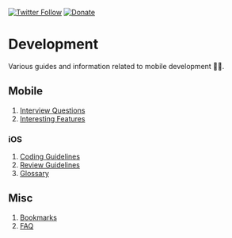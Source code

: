 [![Twitter Follow](https://img.shields.io/badge/follow-%40blackjacx-1DA1F2?logo=twitter&style=for-the-badge)](https://twitter.com/intent/follow?original_referer=https%3A%2F%2Fgithub.com%2Fblackjacx&screen_name=Blackjacxxx)
[![Donate](https://img.shields.io/badge/Donate-PayPal-blue.svg?logo=paypal&style=for-the-badge)](https://www.paypal.me/STHEROLD)

# Development

Various guides and information related to mobile development 🧑‍💻.

## Mobile

1. [Interview Questions](mobile-interview.md)
1. [Interesting Features](interesting-features.md)

### iOS

1. [Coding Guidelines](ios-coding-guidelines.md)
1. [Review Guidelines](ios-review-guidelines.md)
1. [Glossary](ios-glossary.md)

## Misc

1. [Bookmarks](bookmarks.md)
1. [FAQ](faq.md)
